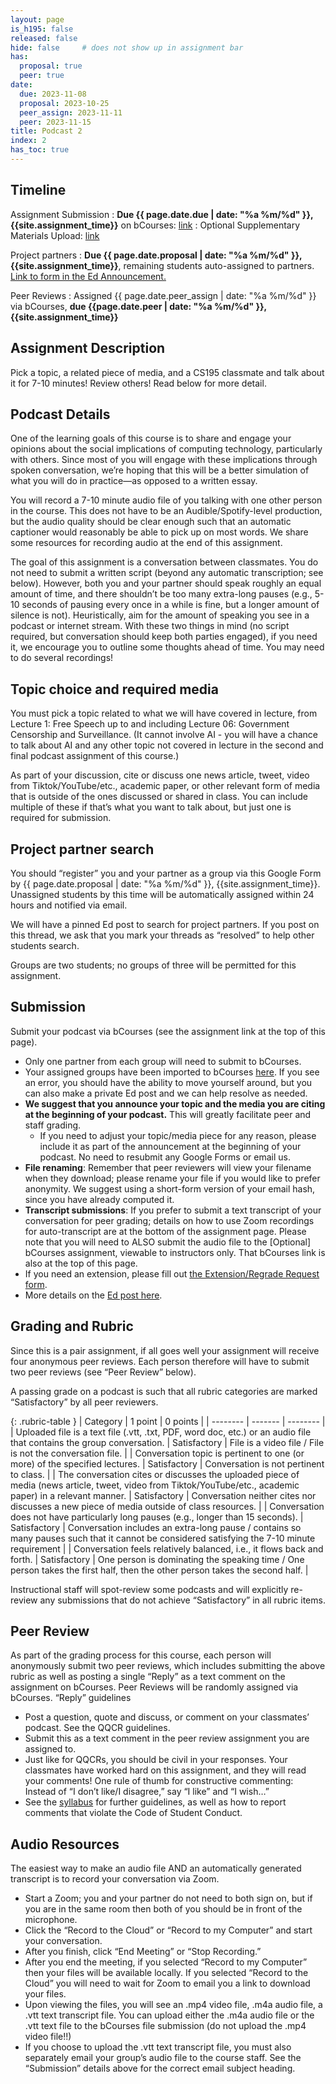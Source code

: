 ```yaml
---
layout: page
is_h195: false
released: false
hide: false     # does not show up in assignment bar
has:
  proposal: true
  peer: true
date:
  due: 2023-11-08
  proposal: 2023-10-25
  peer_assign: 2023-11-11
  peer: 2023-11-15
title: Podcast 2
index: 2
has_toc: true
---
```


## Timeline

Assignment Submission
: **Due {{ page.date.due | date: "%a %m/%d" }}, {{site.assignment_time}}** on bCourses: [link](https://bcourses.berkeley.edu/courses/1528441/assignments/8656919)
: Optional Supplementary Materials Upload: [link](https://bcourses.berkeley.edu/courses/1528441/assignments/8659242)

Project partners
: **Due {{ page.date.proposal | date: "%a %m/%d" }}, {{site.assignment_time}}**, remaining students auto-assigned to partners. [Link to form in the Ed Announcement.](https://edstem.org/us/courses/43672/discussion/3532453)

Peer Reviews
: Assigned {{ page.date.peer_assign | date: "%a %m/%d" }} via bCourses, **due {{page.date.peer | date: "%a %m/%d" }}, {{site.assignment_time}}**

## Assignment Description

Pick a topic, a related piece of media, and a CS195 classmate and talk about it for 7-10 minutes! Review others! Read below for more detail.

## Podcast Details

One of the learning goals of this course is to share and engage your opinions about the social implications of computing technology, particularly with others. Since most of you will engage with these implications through spoken conversation, we’re hoping that this will be a better simulation of what you will do in practice—as opposed to a written essay.

You will record a 7-10 minute audio file of you talking with one other person in the course. This does not have to be an Audible/Spotify-level production, but the audio quality should be clear enough such that an automatic captioner would reasonably be able to pick up on most words. We share some resources for recording audio at the end of this assignment. 

The goal of this assignment is a conversation between classmates. You do not need to submit a written script (beyond any automatic transcription; see below). However, both you and your partner should speak roughly an equal amount of time, and there shouldn’t be too many extra-long pauses (e.g., 5-10 seconds of pausing every once in a while is fine, but a longer amount of silence is not). Heuristically, aim for the amount of speaking you see in a podcast or internet stream. With these two things in mind (no script required, but conversation should keep both parties engaged), if you need it, we encourage you to outline some thoughts ahead of time. You may need to do several recordings!

## Topic choice and required media

You must pick a topic related to what we will have covered in lecture, from Lecture 1: Free Speech up to and including Lecture 06: Government Censorship and Surveillance. (It cannot involve AI - you will have a chance to talk about AI and any other topic not covered in lecture in the second and final podcast assignment of this course.)

As part of your discussion, cite or discuss one news article, tweet, video from Tiktok/YouTube/etc., academic paper, or other relevant form of media that is outside of the ones discussed or shared in class. You can include multiple of these if that’s what you want to talk about, but just one is required for submission.

## Project partner search

You should “register” you and your partner as a group via this Google Form by {{ page.date.proposal | date: "%a %m/%d" }}, {{site.assignment_time}}. Unassigned students by this time will be automatically assigned within 24 hours and notified via email.

We will have a pinned Ed post to search for project partners. If you post on this thread, we ask that you mark your threads as “resolved” to help other students search.

Groups are two students; no groups of three will be permitted for this assignment.

## Submission
Submit your podcast via bCourses (see the assignment link at the top of this page).
* Only one partner from each group will need to submit to bCourses.
* Your assigned groups have been imported to bCourses [here](https://bcourses.berkeley.edu/courses/1528441/groups#tab-82392). If you see an error, you should have the ability to move yourself around, but you can also make a private Ed post and we can help resolve as needed.
* **We suggest that you announce your topic and the media you are citing at the beginning of your podcast.** This will greatly facilitate peer and staff grading.
  * If you need to adjust your topic/media piece for any reason, please include it as part of the announcement at the beginning of your podcast. No need to resubmit any Google Forms or email us.
* **File renaming**: Remember that peer reviewers will view your filename when they download; please rename your file if you would like to prefer anonymity. We suggest using a short-form version of your email hash, since you have already computed it.
* **Transcript submissions**: If you prefer to submit a text transcript of your conversation for peer grading; details on how to use Zoom recordings for auto-transcript are at the bottom of the assignment page. Please note that you will need to ALSO submit the audio file to the [Optional] bCourses assignment, viewable to instructors only. That bCourses link is also at the top of this page.
* If you need an extension, please fill out [the Extension/Regrade Request form](https://docs.google.com/forms/d/e/1FAIpQLSeDIBx-Q4-jtYq0FERjOmlDAfmdAn9k47kQlF7-iRQebcwzJw/viewform).
* More details on the [Ed post here](https://edstem.org/us/courses/43672/discussion/3579166).

## Grading and Rubric

Since this is a pair assignment, if all goes well your assignment will receive four anonymous peer reviews. Each person therefore will have to submit two peer reviews (see “Peer Review” below).

A passing grade on a podcast is such that all rubric categories are marked “Satisfactory” by all peer reviewers. 

{: .rubric-table }
| Category | 1 point | 0 points |
| -------- | ------- | -------- |
| Uploaded file is a text file (.vtt, .txt, PDF, word doc, etc.) or an audio file that contains the group conversation. | Satisfactory | File is a video file / File is not the conversation file. |
| Conversation topic is pertinent to one (or more) of the specified lectures. | Satisfactory | Conversation is not pertinent to class. |
| The conversation cites or discusses the uploaded piece of media (news article, tweet, video from Tiktok/YouTube/etc., academic paper) in a relevant manner. | Satisfactory | Conversation neither cites nor discusses a new piece of media outside of class resources. |
| Conversation does not have particularly long pauses (e.g., longer than 15 seconds). | Satisfactory | Conversation includes an extra-long pause / contains so many pauses such that it cannot be considered satisfying the 7-10 minute requirement |
| Conversation feels relatively balanced, i.e., it flows back and forth. | Satisfactory | One person is dominating the speaking time / One person takes the first half, then the other person takes the second half. |

Instructional staff will spot-review some podcasts and will explicitly re-review any submissions that do not achieve “Satisfactory” in all rubric items.

## Peer Review

As part of the grading process for this course, each person will anonymously submit two peer reviews, which includes submitting the above rubric as well as posting a single “Reply” as a text comment on the assignment on bCourses. Peer Reviews will be randomly assigned via bCourses.
“Reply” guidelines
* Post a question, quote and discuss, or comment on your classmates’ podcast. See the QQCR guidelines.
* Submit this as a text comment in the peer review assignment you are assigned to.
* Just like for QQCRs, you should be civil in your responses. Your classmates have worked hard on this assignment, and they will read your comments! One rule of thumb for constructive commenting: Instead of “I don’t like/I disagree,” say “I like” and “I wish…”
* See the [syllabus](../syllabus.html#community-guidelines) for further guidelines, as well as how to report comments that violate the Code of Student Conduct.

## Audio Resources

The easiest way to make an audio file AND an automatically generated transcript is to record your conversation via Zoom.
* Start a Zoom; you and your partner do not need to both sign on, but if you are in the same room then both of you should be in front of the microphone.
* Click the “Record to the Cloud” or “Record to my Computer” and start your conversation.
* After you finish, click “End Meeting” or “Stop Recording.”
* After you end the meeting, if you selected “Record to my Computer” then your files will be available locally. If you selected “Record to the Cloud” you will need to wait for Zoom to email you a link to download your files.
* Upon viewing the files, you will see an .mp4 video file, .m4a audio file, a .vtt text transcript file. You can upload either the .m4a audio file or the .vtt text file to the bCourses file submission (do not upload the .mp4 video file!!)
* If you choose to upload the .vtt text transcript file, you must also separately email your group’s audio file to the course staff. See the “Submission” details above for the correct email subject heading.

